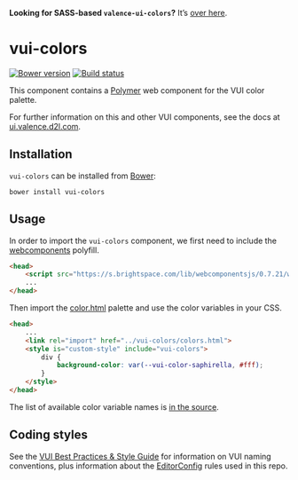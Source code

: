 **Looking for SASS-based `valence-ui-colors`?** It’s [over here](/tree/sass).

# vui-colors

[![Bower version][bower-image]][bower-url]
[![Build status][ci-image]][ci-url]

This component contains a [Polymer](https://www.polymer-project.org/1.0/) web component for the VUI color palette.

For further information on this and other VUI components, see the docs at [ui.valence.d2l.com](http://ui.valence.d2l.com/).

## Installation

`vui-colors` can be installed from [Bower][bower-url]:

```shell
bower install vui-colors
```

## Usage

In order to import the `vui-colors` component, we first need to include the [webcomponents](http://webcomponents.org/polyfills/) polyfill.

```html
<head>
	<script src="https://s.brightspace.com/lib/webcomponentsjs/0.7.21/webcomponents-lite.min.js"></script>
	...
</head>
```

Then import the [color.html](/colors.html) palette and use the color variables in your CSS.

```html
<head>
	...
	<link rel="import" href="../vui-colors/colors.html">
	<style is="custom-style" include="vui-colors">
		div {
			background-color: var(--vui-color-saphirella, #fff);
		}
	</style>
</head>
```

The list of available color variable names is [in the source](/colors.html).

## Coding styles

See the [VUI Best Practices & Style Guide](https://github.com/Brightspace/valence-ui-docs/wiki/Best-Practices-&-Style-Guide) for information on VUI naming conventions, plus information about the [EditorConfig](http://editorconfig.org) rules used in this repo.

[bower-url]: http://bower.io/search/?q=vui-colors
[bower-image]: https://img.shields.io/bower/v/vui-colors.svg
[ci-url]: https://travis-ci.org/Brightspace/valence-ui-colors
[ci-image]: https://travis-ci.org/Brightspace/valence-ui-colors.svg?branch=master
